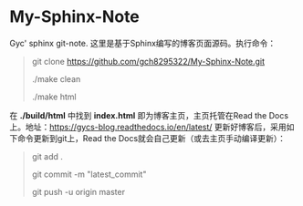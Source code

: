# My-Sphinx-Note
Gyc' sphinx git-note.
这里是基于Sphinx编写的博客页面源码。执行命令：
> git clone https://github.com/gch8295322/My-Sphinx-Note.git
> 
> ./make clean
> 
> ./make html

在 **./build/html** 中找到 **index.html** 即为博客主页，主页托管在Read the Docs上。地址：https://gycs-blog.readthedocs.io/en/latest/
更新好博客后，采用如下命令更新到git上，Read the Docs就会自己更新（或去主页手动编译更新）：
>
> git add .
>
> git commit -m "latest_commit"
>
> git push -u origin master
